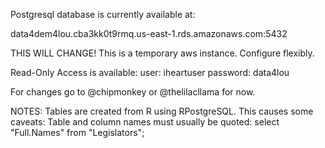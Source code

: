 Postgresql database is currently available at:

data4dem4lou.cba3kk0t9rmq.us-east-1.rds.amazonaws.com:5432

THIS WILL CHANGE!  This is a temporary aws instance.  Configure flexibly.

Read-Only Access is available:
user:  iheartuser
password:  data4lou

For changes go to @chipmonkey or @thelilacllama for now.

NOTES:  Tables are created from R using RPostgreSQL.
This causes some caveats:
  Table and column names must usually be quoted:  select "Full.Names" from "Legislators";
